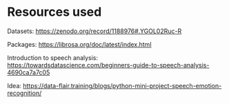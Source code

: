 # Resources used

Datasets: https://zenodo.org/record/1188976#.YGOL02Ruc-R

Packages: https://librosa.org/doc/latest/index.html

Introduction to speech analysis: https://towardsdatascience.com/beginners-guide-to-speech-analysis-4690ca7a7c05

Idea: https://data-flair.training/blogs/python-mini-project-speech-emotion-recognition/
